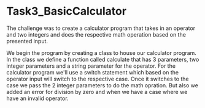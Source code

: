 # Task3_BasicCalculator
The challenge was to create a calculator program that takes in an operator and two integers and does the respective math operation based on the presented input.

We begin the program by creating a class to house our calculator program. In the class we define a function called calculate that has 3 parameters, two integer parameters and a string parameter for the operator. For the calculator program we'll use a switch statement which based on the operator input will switch to the respective case. Once it switches to the case we pass the 2 integer parameters to do the math opration. But also we added an error for division by zero and when we have a case where we have an invalid operator.
